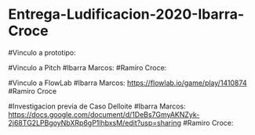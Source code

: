 # Entrega-Ludificacion-2020-Ibarra-Croce

#Vinculo a prototipo:

#Vinculo a Pitch
#Ibarra Marcos:
#Ramiro Croce:

#Vinculo a FlowLab
#Ibarra Marcos: https://flowlab.io/game/play/1410874
#Ramiro Croce

#Investigacion previa de Caso Delloite
#Ibarra Marcos: https://docs.google.com/document/d/1DeBs7GmyAKNZyk-2j68TG2LPBgoyNbXRp6gP1lhbxsM/edit?usp=sharing
#Ramiro Croce:
